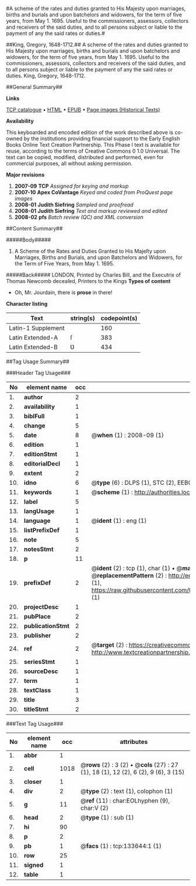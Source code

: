 #A scheme of the rates and duties granted to His Majesty upon marriages, births and burials and upon batchelors and widowers, for the term of five years, from May 1. 1695. Useful to the commissioners, assessors, collectors and receivers of the said duties, and to all persons subject or liable to the payment of any the said rates or duties.#

##King, Gregory, 1648-1712.##
A scheme of the rates and duties granted to His Majesty upon marriages, births and burials and upon batchelors and widowers, for the term of five years, from May 1. 1695. Useful to the commissioners, assessors, collectors and receivers of the said duties, and to all persons subject or liable to the payment of any the said rates or duties.
King, Gregory, 1648-1712.

##General Summary##

**Links**

[TCP catalogue](http://www.ota.ox.ac.uk/tcp/)  • 
[HTML](http://tei.it.ox.ac.uk/tcp/Texts-HTML/free/A87/A87752.html)  • 
[EPUB](http://tei.it.ox.ac.uk/tcp/Texts-EPUB/free/A87/A87752.epub) • 
[Page images (Historical Texts)](https://data.historicaltexts.jisc.ac.uk/view?pubId=eebo-99896533e&pageId=eebo-99896533e-133644-1)

**Availability**

This keyboarded and encoded edition of the
	       work described above is co-owned by the institutions
	       providing financial support to the Early English Books
	       Online Text Creation Partnership. This Phase I text is
	       available for reuse, according to the terms of Creative
	       Commons 0 1.0 Universal. The text can be copied,
	       modified, distributed and performed, even for
	       commercial purposes, all without asking permission.

**Major revisions**

1. __2007-09__ __TCP__ *Assigned for keying and markup*
1. __2007-10__ __Apex CoVantage__ *Keyed and coded from ProQuest page images*
1. __2008-01__ __Judith Siefring__ *Sampled and proofread*
1. __2008-01__ __Judith Siefring__ *Text and markup reviewed and edited*
1. __2008-02__ __pfs__ *Batch review (QC) and XML conversion*

##Content Summary##

#####Body#####

1. A Scheme of the Rates and Duties Granted to His Majeſty upon Marriages, Births and Burials, and upon Batchelors and Widowers, for the Term of Five Years, from May 1. 1695.

#####Back#####
LONDON, Printed by Charles Bill, and the Executrix of Thomas Newcomb deceaſed, Printers to the Kings
**Types of content**

  * Oh, Mr. Jourdain, there is **prose** in there!

**Character listing**


|Text|string(s)|codepoint(s)|
|---|---|---|
|Latin-1 Supplement| |160|
|Latin Extended-A|ſ|383|
|Latin Extended-B|Ʋ|434|

##Tag Usage Summary##

###Header Tag Usage###

|No|element name|occ|attributes|
|---|---|---|---|
|1.|__author__|2||
|2.|__availability__|1||
|3.|__biblFull__|1||
|4.|__change__|5||
|5.|__date__|8| @__when__ (1) : 2008-09 (1)|
|6.|__edition__|1||
|7.|__editionStmt__|1||
|8.|__editorialDecl__|1||
|9.|__extent__|2||
|10.|__idno__|6| @__type__ (6) : DLPS (1), STC (2), EEBO-CITATION (1), PROQUEST (1), VID (1)|
|11.|__keywords__|1| @__scheme__ (1) : http://authorities.loc.gov/ (1)|
|12.|__label__|5||
|13.|__langUsage__|1||
|14.|__language__|1| @__ident__ (1) : eng (1)|
|15.|__listPrefixDef__|1||
|16.|__note__|5||
|17.|__notesStmt__|2||
|18.|__p__|11||
|19.|__prefixDef__|2| @__ident__ (2) : tcp (1), char (1)  •  @__matchPattern__ (2) : ([0-9\-]+):([0-9IVX]+) (1), (.+) (1)  •  @__replacementPattern__ (2) : http://eebo.chadwyck.com/downloadtiff?vid=$1&page=$2 (1), https://raw.githubusercontent.com/textcreationpartnership/Texts/master/tcpchars.xml#$1 (1)|
|20.|__projectDesc__|1||
|21.|__pubPlace__|2||
|22.|__publicationStmt__|2||
|23.|__publisher__|2||
|24.|__ref__|2| @__target__ (2) : https://creativecommons.org/publicdomain/zero/1.0/ (1), http://www.textcreationpartnership.org/docs/. (1)|
|25.|__seriesStmt__|1||
|26.|__sourceDesc__|1||
|27.|__term__|1||
|28.|__textClass__|1||
|29.|__title__|3||
|30.|__titleStmt__|2||


###Text Tag Usage###

|No|element name|occ|attributes|
|---|---|---|---|
|1.|__abbr__|1||
|2.|__cell__|1018| @__rows__ (2) : 3 (2)  •  @__cols__ (27) : 27 (1), 18 (1), 12 (2), 6 (2), 9 (6), 3 (15)|
|3.|__closer__|1||
|4.|__div__|2| @__type__ (2) : text (1), colophon (1)|
|5.|__g__|11| @__ref__ (11) : char:EOLhyphen (9), char:V (2)|
|6.|__head__|2| @__type__ (1) : sub (1)|
|7.|__hi__|90||
|8.|__p__|2||
|9.|__pb__|1| @__facs__ (1) : tcp:133644:1 (1)|
|10.|__row__|25||
|11.|__signed__|1||
|12.|__table__|1||
